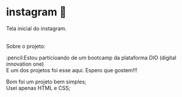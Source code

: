 # instagram  :bell:
Tela inicial do instagram.
<br><br>

Sobre o projeto:

<p>:pencil:Estou particioando de um bootcamp da plataforma DIO (digital innovation one) <br>
E um dos projetos foi esse aqui. Espero que gostem!!!</p>

<p>Bom foi um projeto bem simples; <br>
Usei apenas HTML e CSS; <br>
